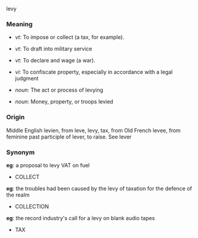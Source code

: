 levy
### Meaning
+ _vt_: To impose or collect (a tax, for example).
+ _vt_: To draft into military service
+ _vt_: To declare and wage (a war).
+ _vi_: To confiscate property, especially in accordance with a legal judgment

+ _noun_: The act or process of levying
+ _noun_: Money, property, or troops levied

### Origin

Middle English levien, from leve, levy, tax, from Old French levee, from feminine past participle of lever, to raise. See lever

### Synonym

__eg__: a proposal to levy VAT on fuel

+ COLLECT

__eg__: the troubles had been caused by the levy of taxation for the defence of the realm

+ COLLECTION

__eg__: the record industry's call for a levy on blank audio tapes

+ TAX

